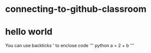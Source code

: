 # connecting-to-github-classroom

# hello world

You can use backticks ' to enclose code
''' python
a = 2 + b
'''
